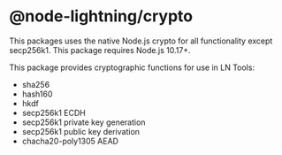 # @node-lightning/crypto

This packages uses the native Node.js crypto for all functionality except secp256k1. This package requires Node.js 10.17+.

This package provides cryptographic functions for use in LN Tools:

-   sha256
-   hash160
-   hkdf
-   secp256k1 ECDH
-   secp256k1 private key generation
-   secp256k1 public key derivation
-   chacha20-poly1305 AEAD
